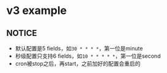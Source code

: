 # v3 example

## NOTICE
 - 默认配置是5 fields，如`30 * * * *`，第一位是minute
 - 秒级配置只支持6 fields，如`10 * * * * *`，第一位是second
 - cron被stop之后，再start，之前加好的配置会重启的